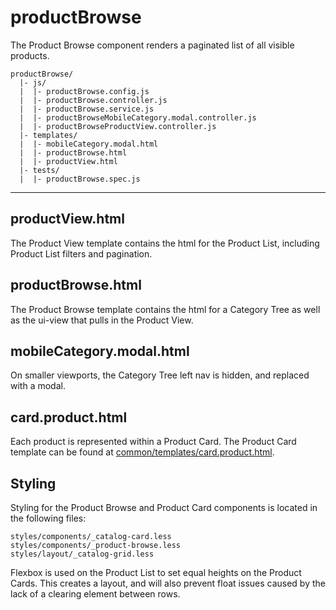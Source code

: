 # productBrowse
The Product Browse component renders a paginated list of all visible products.
```
productBrowse/
  |- js/
  |  |- productBrowse.config.js
  |  |- productBrowse.controller.js
  |  |- productBrowse.service.js
  |  |- productBrowseMobileCategory.modal.controller.js
  |  |- productBrowseProductView.controller.js
  |- templates/
  |  |- mobileCategory.modal.html
  |  |- productBrowse.html
  |  |- productView.html
  |- tests/
  |  |- productBrowse.spec.js
```
___
## productView.html
The Product View template contains the html for the Product List, including Product List filters and pagination.
## productBrowse.html
The Product Browse template contains the html for a Category Tree as well as the ui-view that pulls in the Product View.
## mobileCategory.modal.html
On smaller viewports, the Category Tree left nav is hidden, and replaced with a modal.
## card.product.html
Each product is represented within a Product Card. The Product Card template can be found at [common/templates/card.product.html](../common/templates/card.product.html).
## Styling
Styling for the Product Browse and Product Card components is located in the following files:

`styles/components/_catalog-card.less`  
`styles/components/_product-browse.less`  
`styles/layout/_catalog-grid.less`  

Flexbox is used on the Product List to set equal heights on the Product Cards. This creates a layout, and will also prevent float issues caused by the lack of a clearing element between rows.